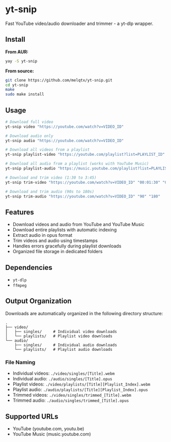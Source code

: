 # yt-snip

Fast YouTube video/audio downloader and trimmer - a yt-dlp wrapper.

## Install

**From AUR:**
```bash
yay -S yt-snip
```

**From source:**
```bash
git clone https://github.com/melqtx/yt-snip.git
cd yt-snip
make
sudo make install
```

## Usage

```bash
# Download full video
yt-snip video "https://youtube.com/watch?v=VIDEO_ID"

# Download audio only
yt-snip audio "https://youtube.com/watch?v=VIDEO_ID"

# Download all videos from a playlist
yt-snip playlist-video "https://youtube.com/playlist?list=PLAYLIST_ID"

# Download all audio from a playlist (works with YouTube Music)
yt-snip playlist-audio "https://music.youtube.com/playlist?list=PLAYLIST_ID"

# Download and trim video (1:30 to 3:45)
yt-snip trim-video "https://youtube.com/watch?v=VIDEO_ID" "00:01:30" "00:03:45"

# Download and trim audio (90s to 180s)
yt-snip trim-audio "https://youtube.com/watch?v=VIDEO_ID" "90" "180"
```

## Features

- Download videos and audio from YouTube and YouTube Music
- Download entire playlists with automatic indexing
- Extract audio in opus format
- Trim videos and audio using timestamps
- Handles errors gracefully during playlist downloads
- Organized file storage in dedicated folders

## Dependencies

- `yt-dlp`
- `ffmpeg`

## Output Organization

Downloads are automatically organized in the following directory structure:

```
.
├── video/
│   ├── singles/     # Individual video downloads
│   └── playlists/   # Playlist video downloads
└── audio/
    ├── singles/     # Individual audio downloads
    └── playlists/   # Playlist audio downloads
```

### File Naming

- Individual videos: `./video/singles/[Title].webm`
- Individual audio: `./audio/singles/[Title].opus`
- Playlist videos: `./video/playlists/[Title][Playlist_Index].webm`
- Playlist audio: `./audio/playlists/[Title][Playlist_Index].opus`
- Trimmed videos: `./video/singles/trimmed_[Title].webm`
- Trimmed audio: `./audio/singles/trimmed_[Title].opus`

## Supported URLs

- YouTube (youtube.com, youtu.be)
- YouTube Music (music.youtube.com)
